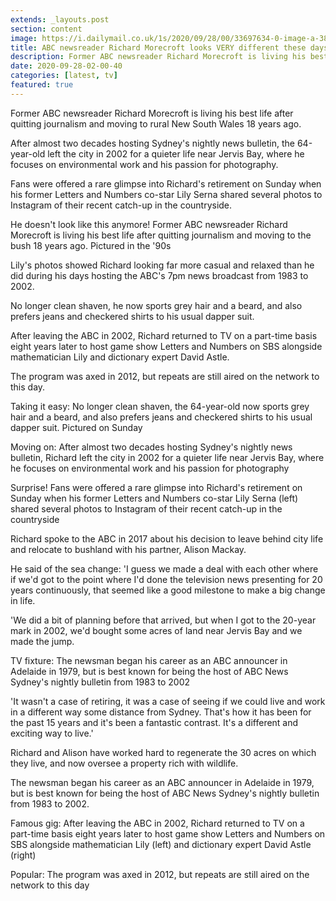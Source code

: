 ```yaml
---
extends: _layouts.post
section: content
image: https://i.dailymail.co.uk/1s/2020/09/28/00/33697634-0-image-a-38_1601251109112.jpg 
title: ABC newsreader Richard Morecroft looks VERY different these days 
description: Former ABC newsreader Richard Morecroft is living his best life after quitting journalism and moving to rural New South Wales 18 years ago. 
date: 2020-09-28-02-00-40 
categories: [latest, tv] 
featured: true 
--- 
```

Former ABC newsreader Richard Morecroft is living his best life after quitting journalism and moving to rural New South Wales 18 years ago.

After almost two decades hosting Sydney's nightly news bulletin, the 64-year-old left the city in 2002 for a quieter life near Jervis Bay, where he focuses on environmental work and his passion for photography.

Fans were offered a rare glimpse into Richard's retirement on Sunday when his former Letters and Numbers co-star Lily Serna shared several photos to Instagram of their recent catch-up in the countryside.

He doesn't look like this anymore! Former ABC newsreader Richard Morecroft is living his best life after quitting journalism and moving to the bush 18 years ago. Pictured in the '90s

Lily's photos showed Richard looking far more casual and relaxed than he did during his days hosting the ABC's 7pm news broadcast from 1983 to 2002.

No longer clean shaven, he now sports grey hair and a beard, and also prefers jeans and checkered shirts to his usual dapper suit.

After leaving the ABC in 2002, Richard returned to TV on a part-time basis eight years later to host game show Letters and Numbers on SBS alongside mathematician Lily and dictionary expert David Astle.

The program was axed in 2012, but repeats are still aired on the network to this day. 

Taking it easy: No longer clean shaven, the 64-year-old now sports grey hair and a beard, and also prefers jeans and checkered shirts to his usual dapper suit. Pictured on Sunday

Moving on: After almost two decades hosting Sydney's nightly news bulletin, Richard left the city in 2002 for a quieter life near Jervis Bay, where he focuses on environmental work and his passion for photography

Surprise! Fans were offered a rare glimpse into Richard's retirement on Sunday when his former Letters and Numbers co-star Lily Serna (left) shared several photos to Instagram of their recent catch-up in the countryside

Richard spoke to the ABC in 2017 about his decision to leave behind city life and relocate to bushland with his partner, Alison Mackay.

He said of the sea change: 'I guess we made a deal with each other where if we'd got to the point where I'd done the television news presenting for 20 years continuously, that seemed like a good milestone to make a big change in life.

'We did a bit of planning before that arrived, but when I got to the 20-year mark in 2002, we'd bought some acres of land near Jervis Bay and we made the jump. 

TV fixture: The newsman began his career as an ABC announcer in Adelaide in 1979, but is best known for being the host of ABC News Sydney's nightly bulletin from 1983 to 2002

'It wasn't a case of retiring, it was a case of seeing if we could live and work in a different way some distance from Sydney. That's how it has been for the past 15 years and it's been a fantastic contrast. It's a different and exciting way to live.'

Richard and Alison have worked hard to regenerate the 30 acres on which they live, and now oversee a property rich with wildlife.

The newsman began his career as an ABC announcer in Adelaide in 1979, but is best known for being the host of ABC News Sydney's nightly bulletin from 1983 to 2002. 

Famous gig: After leaving the ABC in 2002, Richard returned to TV on a part-time basis eight years later to host game show Letters and Numbers on SBS alongside mathematician Lily (left) and dictionary expert David Astle (right)

Popular: The program was axed in 2012, but repeats are still aired on the network to this day

